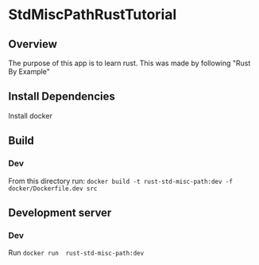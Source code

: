 # StdMiscPathRustTutorial

## Overview
The purpose of this app is to learn rust. This was made by following "Rust By Example"

## Install Dependencies
Install docker

## Build
### Dev
From this directory run: `docker build -t rust-std-misc-path:dev -f docker/Dockerfile.dev src`

## Development server
### Dev
Run `docker run  rust-std-misc-path:dev`
